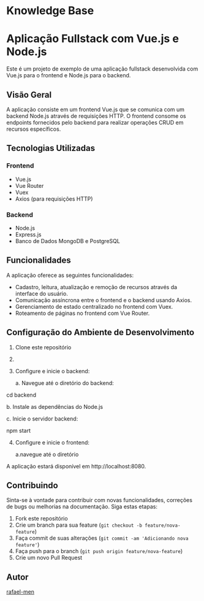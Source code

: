 
<body>

  <h1>Knowledge Base</h1>

 # Aplicação Fullstack com Vue.js e Node.js

Este é um projeto de exemplo de uma aplicação fullstack desenvolvida com Vue.js para o frontend e Node.js para o backend.

## Visão Geral

A aplicação consiste em um frontend Vue.js que se comunica com um backend Node.js através de requisições HTTP. O frontend consome os endpoints fornecidos pelo backend para realizar operações CRUD em recursos específicos.

## Tecnologias Utilizadas

### Frontend

- Vue.js
- Vue Router
- Vuex
- Axios (para requisições HTTP)

### Backend

- Node.js
- Express.js
- Banco de Dados  MongoDB e PostgreSQL

## Funcionalidades

A aplicação oferece as seguintes funcionalidades:

- Cadastro, leitura, atualização e remoção de recursos através da interface do usuário.
- Comunicação assíncrona entre o frontend e o backend usando Axios.
- Gerenciamento de estado centralizado no frontend com Vuex.
- Roteamento de páginas no frontend com Vue Router.

## Configuração do Ambiente de Desenvolvimento

1. Clone este repositório
2. 
3. Configure e inicie o backend:

   a. Navegue até o diretório do backend:

cd backend

   b. Instale as dependências do Node.js

   c. Inicie o servidor backend:

   npm start

4. Configure e inicie o frontend:

    a.navegue até o diretório


A aplicação estará disponível em http://localhost:8080.

## Contribuindo

Sinta-se à vontade para contribuir com novas funcionalidades, correções de bugs ou melhorias na documentação. Siga estas etapas:

1. Fork este repositório
2. Crie um branch para sua feature (`git checkout -b feature/nova-feature`)
3. Faça commit de suas alterações (`git commit -am 'Adicionando nova feature'`)
4. Faça push para o branch (`git push origin feature/nova-feature`)
5. Crie um novo Pull Request

## Autor

[rafael-men](https://github.com/rafael-men)


